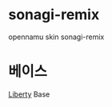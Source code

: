 # sonagi-remix
opennamu skin sonagi-remix

# 베이스
[Liberty](https://librewiki.net/wiki/%EB%A6%AC%EB%B8%8C%EB%A0%88_%EC%9C%84%ED%82%A4:%ED%98%84%EA%B4%80) Base
